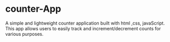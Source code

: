 # counter-App
A simple and lightweight counter application built with html ,css, javaScript. This app allows users to easily track and increment/decrement counts for various purposes.
